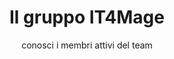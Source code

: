 ---
title: Il gruppo IT4Mage
subtitle: conosci i membri attivi del team
row_one:
    - name: Alessandro Ronchi
      job: Magento Specialist, Author, and Entrepreneu
      img: "https://secure.gravatar.com/avatar/b658dc5874aaf4f8626a6f2a08819f54?s=250"
      github: https://github.com/aleron75
      twitter: https://twitter.com/aleron75
    - name: Giuseppe Morelli
      job: Magento Backend Developer
      img: "https://secure.gravatar.com/avatar/10d56357933b7fe9403e076e1a618ad5?s=250"
      github: https://github.com/giuseppemorelli
      twitter: https://twitter.com/giuseppemorelli
    - name: 
      job: 
      img: 
      github: 
      twitter:       
#row_two:
#    - name: 
#      job: 
#      img: 
#      github: 
#      twitter:
#    - name: 
#      job: 
#      img: 
#      github: 
#      twitter:
#    - name: 
#      job: 
#      img: 
#      github: 
#      twitter:                          
---